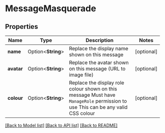 # MessageMasquerade

## Properties

Name | Type | Description | Notes
------------ | ------------- | ------------- | -------------
**name** | Option<**String**> | Replace the display name shown on this message | [optional]
**avatar** | Option<**String**> | Replace the avatar shown on this message (URL to image file) | [optional]
**colour** | Option<**String**> | Replace the display role colour shown on this message  Must have `ManageRole` permission to use  This can be any valid CSS colour | [optional]

[[Back to Model list]](../README.md#documentation-for-models) [[Back to API list]](../README.md#documentation-for-api-endpoints) [[Back to README]](../README.md)


